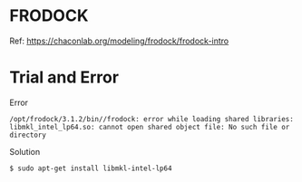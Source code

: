 # FRODOCK
Ref: https://chaconlab.org/modeling/frodock/frodock-intro  
# Trial and Error
Error
```
/opt/frodock/3.1.2/bin//frodock: error while loading shared libraries: libmkl_intel_lp64.so: cannot open shared object file: No such file or directory
```
Solution
```
$ sudo apt-get install libmkl-intel-lp64
```
